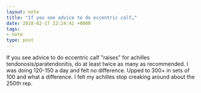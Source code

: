 ```yaml
---
layout: note
title: "If you see advice to do eccentric calf…"
date: 2018-02-17 22:24:41 +0000 
tags:
- note
type: post
---
```

 If you see advice to do eccentric calf "raises" for achilles tendonosis/paratendonitis, do at least twice as many as recommended. I was doing 120-150 a day and felt no difference. Upped to 300+ in sets of 100 and what a difference. I felt my achilles stop creaking around about the 250th rep.